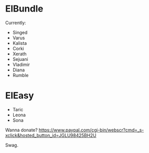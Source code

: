 # ElBundle


Currently:

- Singed
- Varus
- Kalista
- Corki
- Xerath
- Sejuani
- Vladimir
- Diana 
- Rumble

# ElEasy

- Taric
- Leona
- Sona


Wanna donate? https://www.paypal.com/cgi-bin/webscr?cmd=_s-xclick&hosted_button_id=JGLU98425BH2U

Swag.
